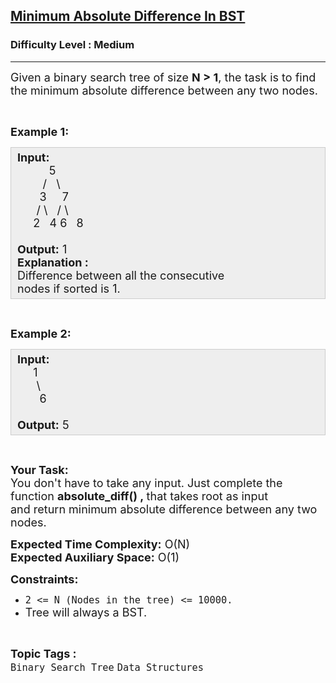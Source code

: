 <h2><a href="https://practice.geeksforgeeks.org/problems/minimum-absolute-difference-in-bst-1665139652/1?page=4&category[]=Binary%20Search%20Tree&sortBy=submissions">Minimum Absolute Difference In BST</a></h2><h3>Difficulty Level : Medium</h3><hr><div class="problems_problem_content__Xm_eO"><p><span style="font-size: 18px;">Given a binary search tree&nbsp;of size&nbsp;<strong>N &gt; 1</strong>, the task is to find the minimum absolute difference between any two nodes.</span></p>
<p>&nbsp;</p>
<p><span style="font-size: 18px;"><strong>Example 1:</strong></span></p>
<div style="background: #eeeeee; border: 1px solid #cccccc; padding: 5px 10px; --darkreader-inline-bgimage: initial; --darkreader-inline-bgcolor: #222426; --darkreader-inline-border-top: #3e4446; --darkreader-inline-border-right: #3e4446; --darkreader-inline-border-bottom: #3e4446; --darkreader-inline-border-left: #3e4446;"><span style="font-size: 18px;"><strong>Input:</strong><br>&nbsp;&nbsp;&nbsp;&nbsp;&nbsp;&nbsp;&nbsp;&nbsp;&nbsp; 5<br>&nbsp;&nbsp;&nbsp;&nbsp;&nbsp;&nbsp;&nbsp; /&nbsp;&nbsp; \<br>&nbsp;&nbsp;&nbsp;&nbsp;&nbsp;&nbsp; 3&nbsp;&nbsp;&nbsp;&nbsp; 7<br>&nbsp;&nbsp;&nbsp;&nbsp;&nbsp; / \&nbsp;&nbsp; / \<br>&nbsp;&nbsp;&nbsp;&nbsp; 2&nbsp;&nbsp; 4 6&nbsp;&nbsp; 8<br><br><strong>Output:</strong> 1<br><strong>Explanation :</strong><br>Difference between all the consecutive<br>nodes if sorted is 1.</span></div>
<p>&nbsp;</p>
<p><span style="font-size: 18px;"><strong>Example 2:</strong></span></p>
<div style="background: #eeeeee; border: 1px solid #cccccc; padding: 5px 10px; --darkreader-inline-bgimage: initial; --darkreader-inline-bgcolor: #222426; --darkreader-inline-border-top: #3e4446; --darkreader-inline-border-right: #3e4446; --darkreader-inline-border-bottom: #3e4446; --darkreader-inline-border-left: #3e4446;"><span style="font-size: 18px;"><strong>Input:</strong><br>&nbsp;&nbsp;&nbsp;&nbsp; 1<br>&nbsp;&nbsp;&nbsp;&nbsp;&nbsp; \<br>&nbsp;&nbsp;&nbsp;&nbsp;&nbsp;&nbsp; 6<br><br><strong>Output:</strong> 5</span></div>
<p>&nbsp;</p>
<p><span style="font-size: 18px;"><strong>Your Task:</strong><br>You don't have to take any input. Just complete the function <strong>absolute_diff</strong><strong>() ,&nbsp;</strong>that takes root as input and&nbsp;return&nbsp;minimum absolute difference between any two nodes.</span></p>
<p><span style="font-size: 18px;"><strong>Expected Time Complexity:</strong>&nbsp;O(N)<br><strong>Expected Auxiliary Space:</strong>&nbsp;O(1)</span></p>
<p><span style="font-size: 18px;"><strong>Constraints:</strong></span></p>
<ul>
<li><span style="font-size: 18px;"><code>2 &lt;= N (Nodes in the tree)&nbsp;&lt;= 10000.</code></span></li>
<li><span style="font-size: 18px;">Tree will always a BST.</span></li>
</ul></div><br><p><span style=font-size:18px><strong>Topic Tags : </strong><br><code>Binary Search Tree</code>&nbsp;<code>Data Structures</code>&nbsp;